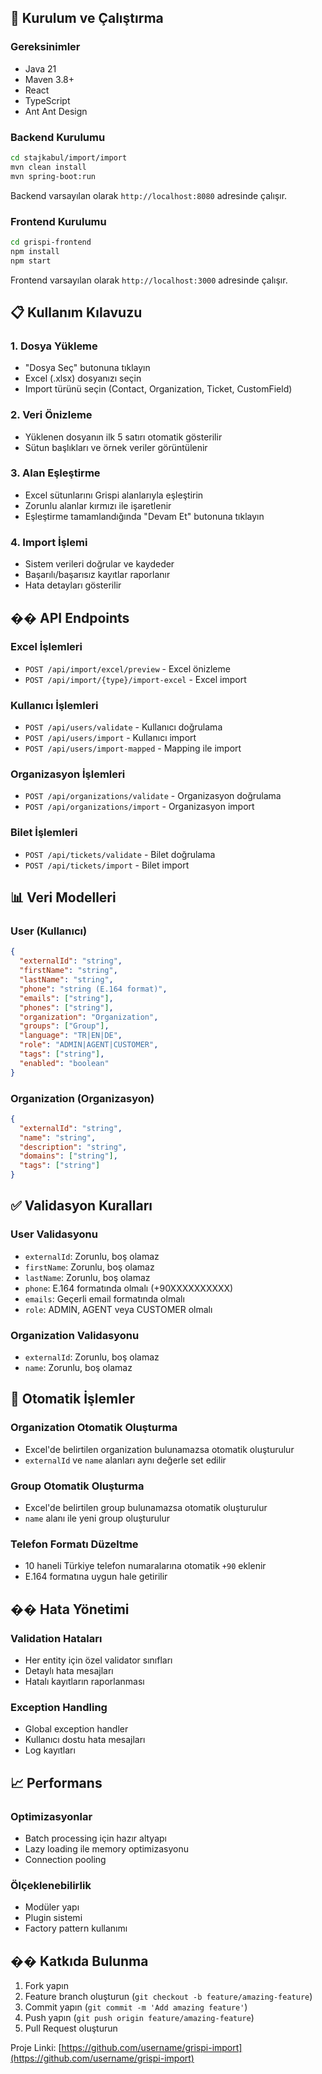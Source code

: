 
## 🚀 Kurulum ve Çalıştırma

### Gereksinimler
- Java 21
- Maven 3.8+
- React
- TypeScript
- Ant Ant Design

### Backend Kurulumu
```bash
cd stajkabul/import/import
mvn clean install
mvn spring-boot:run
```

Backend varsayılan olarak `http://localhost:8080` adresinde çalışır.

### Frontend Kurulumu
```bash
cd grispi-frontend
npm install
npm start
```

Frontend varsayılan olarak `http://localhost:3000` adresinde çalışır.

## 📋 Kullanım Kılavuzu

### 1. Dosya Yükleme
- "Dosya Seç" butonuna tıklayın
- Excel (.xlsx) dosyanızı seçin
- Import türünü seçin (Contact, Organization, Ticket, CustomField)

### 2. Veri Önizleme
- Yüklenen dosyanın ilk 5 satırı otomatik gösterilir
- Sütun başlıkları ve örnek veriler görüntülenir

### 3. Alan Eşleştirme
- Excel sütunlarını Grispi alanlarıyla eşleştirin
- Zorunlu alanlar kırmızı ile işaretlenir
- Eşleştirme tamamlandığında "Devam Et" butonuna tıklayın

### 4. Import İşlemi
- Sistem verileri doğrular ve kaydeder
- Başarılı/başarısız kayıtlar raporlanır
- Hata detayları gösterilir

## �� API Endpoints

### Excel İşlemleri
- `POST /api/import/excel/preview` - Excel önizleme
- `POST /api/import/{type}/import-excel` - Excel import

### Kullanıcı İşlemleri
- `POST /api/users/validate` - Kullanıcı doğrulama
- `POST /api/users/import` - Kullanıcı import
- `POST /api/users/import-mapped` - Mapping ile import

### Organizasyon İşlemleri
- `POST /api/organizations/validate` - Organizasyon doğrulama
- `POST /api/organizations/import` - Organizasyon import

### Bilet İşlemleri
- `POST /api/tickets/validate` - Bilet doğrulama
- `POST /api/tickets/import` - Bilet import

## 📊 Veri Modelleri

### User (Kullanıcı)
```json
{
  "externalId": "string",
  "firstName": "string",
  "lastName": "string",
  "phone": "string (E.164 format)",
  "emails": ["string"],
  "phones": ["string"],
  "organization": "Organization",
  "groups": ["Group"],
  "language": "TR|EN|DE",
  "role": "ADMIN|AGENT|CUSTOMER",
  "tags": ["string"],
  "enabled": "boolean"
}
```

### Organization (Organizasyon)
```json
{
  "externalId": "string",
  "name": "string",
  "description": "string",
  "domains": ["string"],
  "tags": ["string"]
}
```

## ✅ Validasyon Kuralları

### User Validasyonu
- `externalId`: Zorunlu, boş olamaz
- `firstName`: Zorunlu, boş olamaz
- `lastName`: Zorunlu, boş olamaz
- `phone`: E.164 formatında olmalı (+90XXXXXXXXXX)
- `emails`: Geçerli email formatında olmalı
- `role`: ADMIN, AGENT veya CUSTOMER olmalı

### Organization Validasyonu
- `externalId`: Zorunlu, boş olamaz
- `name`: Zorunlu, boş olamaz

## 🔄 Otomatik İşlemler

### Organization Otomatik Oluşturma
- Excel'de belirtilen organization bulunamazsa otomatik oluşturulur
- `externalId` ve `name` alanları aynı değerle set edilir

### Group Otomatik Oluşturma
- Excel'de belirtilen group bulunamazsa otomatik oluşturulur
- `name` alanı ile yeni group oluşturulur

### Telefon Formatı Düzeltme
- 10 haneli Türkiye telefon numaralarına otomatik `+90` eklenir
- E.164 formatına uygun hale getirilir

## �� Hata Yönetimi

### Validation Hataları
- Her entity için özel validator sınıfları
- Detaylı hata mesajları
- Hatalı kayıtların raporlanması

### Exception Handling
- Global exception handler
- Kullanıcı dostu hata mesajları
- Log kayıtları

## 📈 Performans

### Optimizasyonlar
- Batch processing için hazır altyapı
- Lazy loading ile memory optimizasyonu
- Connection pooling

### Ölçeklenebilirlik
- Modüler yapı
- Plugin sistemi
- Factory pattern kullanımı


## �� Katkıda Bulunma

1. Fork yapın
2. Feature branch oluşturun (`git checkout -b feature/amazing-feature`)
3. Commit yapın (`git commit -m 'Add amazing feature'`)
4. Push yapın (`git push origin feature/amazing-feature`)
5. Pull Request oluşturun



Proje Linki: [https://github.com/username/grispi-import](https://github.com/username/grispi-import)
